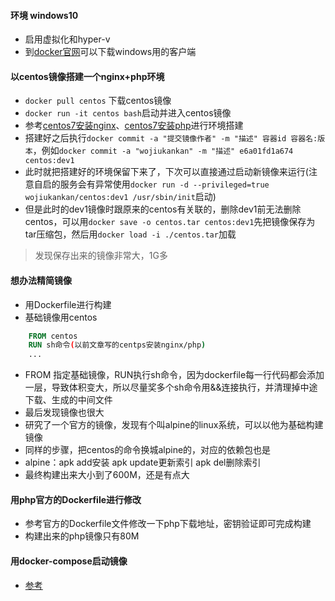 #### 环境 windows10
- 启用虚拟化和hyper-v
- 到[docker官网](https://hub.docker.com/?overlay=onboarding)可以下载windows用的客户端

#### 以centos镜像搭建一个nginx+php环境
- `docker pull centos` 下载centos镜像
- `docker run -it centos bash`启动并进入centos镜像
- 参考[centos7安装nginx](linux/centos7安装nginx.md)、[centos7安装php](linux/centos7安装php.md)进行环境搭建
- 搭建好之后执行`docker commit -a "提交镜像作者" -m "描述" 容器id 容器名:版本`，例如`docker commit -a "wojiukankan" -m "描述" e6a01fd1a674 centos:dev1`
- 此时就把搭建好的环境保留下来了，下次可以直接通过启动新镜像来运行(注意自启的服务会有异常使用`docker run -d --privileged=true wojiukankan/centos:dev1 /usr/sbin/init`启动)
- 但是此时的dev1镜像时跟原来的centos有关联的，删除dev1前无法删除centos，可以用`docker save -o centos.tar centos:dev1`先把镜像保存为tar压缩包，然后用`docker load -i ./centos.tar`加载
> 发现保存出来的镜像非常大，1G多
#### 想办法精简镜像
- 用Dockerfile进行构建
- 基础镜像用centos
```Dockerfile
    FROM centos
    RUN sh命令(以前文章写的centps安装nginx/php)
    ...
```
- FROM 指定基础镜像，RUN执行sh命令，因为dockerfile每一行代码都会添加一层，导致体积变大，所以尽量奖多个sh命令用&&连接执行，并清理掉中途下载、生成的中间文件
- 最后发现镜像也很大
- 研究了一个官方的镜像，发现有个叫alpine的linux系统，可以以他为基础构建镜像
- 同样的步骤，把centos的命令换城alpine的，对应的依赖包也是
- alpine：apk add安装 apk update更新索引 apk del删除索引
- 最终构建出来大小到了600M，还是有点大
#### 用php官方的Dockerfile进行修改
- 参考官方的Dockerfile文件修改一下php下载地址，密钥验证即可完成构建
- 构建出来的php镜像只有80M
#### 用docker-compose启动镜像
- [参考](docker-compose.yml)